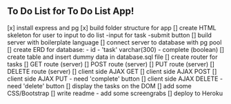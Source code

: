 ## To Do List for To Do List App!

[x] install express and pg
[x] build folder structure for app
[] create HTML skeleton for user to input to do list
    -input for task
    -submit button 
[] build server with boilerplate language
[] connect server to database with pg pool
[] create ERD for database:
    - id
    - 'task' varchar(300)
    - complete (boolean)
[] create table and insert dummy data in database.sql file
[] create router for tasks
    [] GET route (server)
    [] POST route (server)
    [] PUT route (server)
    [] DELETE route (server)
[] client side AJAX GET
[] client side AJAX POST
[] client side AJAX PUT
    - need 'complete' button 
[] client side AJAX DELETE
    - need 'delete' button
[] display the tasks on the DOM
[] add some CSS/Bootstrap
[] write readme - add some screengrabs
[] deploy to Heroku
